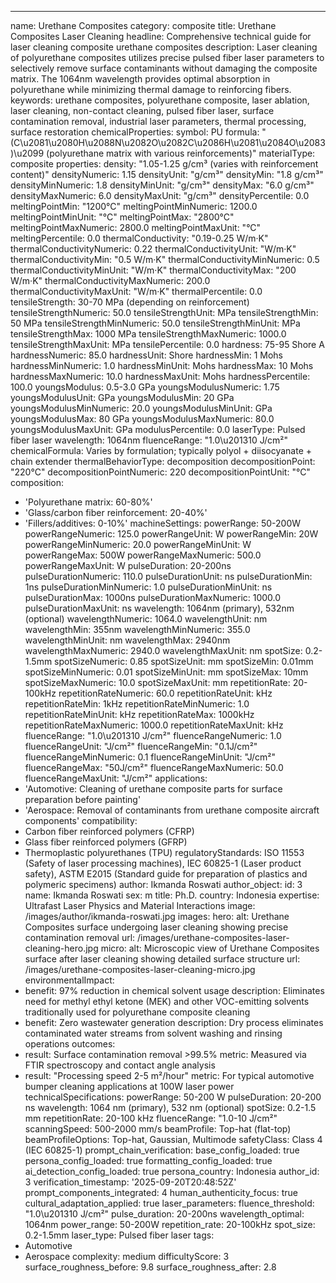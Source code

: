 ---
name: Urethane Composites
category: composite
title: Urethane Composites Laser Cleaning
headline: Comprehensive technical guide for laser cleaning composite urethane composites
description: Laser cleaning of polyurethane composites utilizes precise pulsed fiber
  laser parameters to selectively remove surface contaminants without damaging the
  composite matrix. The 1064nm wavelength provides optimal absorption in polyurethane
  while minimizing thermal damage to reinforcing fibers.
keywords: urethane composites, polyurethane composite, laser ablation, laser cleaning,
  non-contact cleaning, pulsed fiber laser, surface contamination removal, industrial
  laser parameters, thermal processing, surface restoration
chemicalProperties:
  symbol: PU
  formula: "(C\u2081\u2080H\u2088N\u2082O\u2082C\u2086H\u2081\u2084O\u2083)\u2099 (polyurethane matrix with various reinforcements)"
  materialType: composite
properties:
  density: "1.05-1.25 g/cm³ (varies with reinforcement content)"
  densityNumeric: 1.15
  densityUnit: "g/cm³"
  densityMin: "1.8 g/cm³"
  densityMinNumeric: 1.8
  densityMinUnit: "g/cm³"
  densityMax: "6.0 g/cm³"
  densityMaxNumeric: 6.0
  densityMaxUnit: "g/cm³"
  densityPercentile: 0.0
  meltingPointMin: "1200°C"
  meltingPointMinNumeric: 1200.0
  meltingPointMinUnit: "°C"
  meltingPointMax: "2800°C"
  meltingPointMaxNumeric: 2800.0
  meltingPointMaxUnit: "°C"
  meltingPercentile: 0.0
  thermalConductivity: "0.19-0.25 W/m·K"
  thermalConductivityNumeric: 0.22
  thermalConductivityUnit: "W/m·K"
  thermalConductivityMin: "0.5 W/m·K"
  thermalConductivityMinNumeric: 0.5
  thermalConductivityMinUnit: "W/m·K"
  thermalConductivityMax: "200 W/m·K"
  thermalConductivityMaxNumeric: 200.0
  thermalConductivityMaxUnit: "W/m·K"
  thermalPercentile: 0.0
  tensileStrength: 30-70 MPa (depending on reinforcement)
  tensileStrengthNumeric: 50.0
  tensileStrengthUnit: MPa
  tensileStrengthMin: 50 MPa
  tensileStrengthMinNumeric: 50.0
  tensileStrengthMinUnit: MPa
  tensileStrengthMax: 1000 MPa
  tensileStrengthMaxNumeric: 1000.0
  tensileStrengthMaxUnit: MPa
  tensilePercentile: 0.0
  hardness: 75-95 Shore A
  hardnessNumeric: 85.0
  hardnessUnit: Shore
  hardnessMin: 1 Mohs
  hardnessMinNumeric: 1.0
  hardnessMinUnit: Mohs
  hardnessMax: 10 Mohs
  hardnessMaxNumeric: 10.0
  hardnessMaxUnit: Mohs
  hardnessPercentile: 100.0
  youngsModulus: 0.5-3.0 GPa
  youngsModulusNumeric: 1.75
  youngsModulusUnit: GPa
  youngsModulusMin: 20 GPa
  youngsModulusMinNumeric: 20.0
  youngsModulusMinUnit: GPa
  youngsModulusMax: 80 GPa
  youngsModulusMaxNumeric: 80.0
  youngsModulusMaxUnit: GPa
  modulusPercentile: 0.0
  laserType: Pulsed fiber laser
  wavelength: 1064nm
  fluenceRange: "1.0\u201310 J/cm²"
  chemicalFormula: Varies by formulation; typically polyol + diisocyanate + chain
    extender
  thermalBehaviorType: decomposition
  decompositionPoint: "220°C"
  decompositionPointNumeric: 220
  decompositionPointUnit: "°C"
composition:
- 'Polyurethane matrix: 60-80%'
- 'Glass/carbon fiber reinforcement: 20-40%'
- 'Fillers/additives: 0-10%'
machineSettings:
  powerRange: 50-200W
  powerRangeNumeric: 125.0
  powerRangeUnit: W
  powerRangeMin: 20W
  powerRangeMinNumeric: 20.0
  powerRangeMinUnit: W
  powerRangeMax: 500W
  powerRangeMaxNumeric: 500.0
  powerRangeMaxUnit: W
  pulseDuration: 20-200ns
  pulseDurationNumeric: 110.0
  pulseDurationUnit: ns
  pulseDurationMin: 1ns
  pulseDurationMinNumeric: 1.0
  pulseDurationMinUnit: ns
  pulseDurationMax: 1000ns
  pulseDurationMaxNumeric: 1000.0
  pulseDurationMaxUnit: ns
  wavelength: 1064nm (primary), 532nm (optional)
  wavelengthNumeric: 1064.0
  wavelengthUnit: nm
  wavelengthMin: 355nm
  wavelengthMinNumeric: 355.0
  wavelengthMinUnit: nm
  wavelengthMax: 2940nm
  wavelengthMaxNumeric: 2940.0
  wavelengthMaxUnit: nm
  spotSize: 0.2-1.5mm
  spotSizeNumeric: 0.85
  spotSizeUnit: mm
  spotSizeMin: 0.01mm
  spotSizeMinNumeric: 0.01
  spotSizeMinUnit: mm
  spotSizeMax: 10mm
  spotSizeMaxNumeric: 10.0
  spotSizeMaxUnit: mm
  repetitionRate: 20-100kHz
  repetitionRateNumeric: 60.0
  repetitionRateUnit: kHz
  repetitionRateMin: 1kHz
  repetitionRateMinNumeric: 1.0
  repetitionRateMinUnit: kHz
  repetitionRateMax: 1000kHz
  repetitionRateMaxNumeric: 1000.0
  repetitionRateMaxUnit: kHz
  fluenceRange: "1.0\u201310 J/cm²"
  fluenceRangeNumeric: 1.0
  fluenceRangeUnit: "J/cm²"
  fluenceRangeMin: "0.1J/cm²"
  fluenceRangeMinNumeric: 0.1
  fluenceRangeMinUnit: "J/cm²"
  fluenceRangeMax: "50J/cm²"
  fluenceRangeMaxNumeric: 50.0
  fluenceRangeMaxUnit: "J/cm²"
applications:
- 'Automotive: Cleaning of urethane composite parts for surface preparation before
  painting'
- 'Aerospace: Removal of contaminants from urethane composite aircraft components'
compatibility:
- Carbon fiber reinforced polymers (CFRP)
- Glass fiber reinforced polymers (GFRP)
- Thermoplastic polyurethanes (TPU)
regulatoryStandards: ISO 11553 (Safety of laser processing machines), IEC 60825-1
  (Laser product safety), ASTM E2015 (Standard guide for preparation of plastics and
  polymeric specimens)
author: Ikmanda Roswati
author_object:
  id: 3
  name: Ikmanda Roswati
  sex: m
  title: Ph.D.
  country: Indonesia
  expertise: Ultrafast Laser Physics and Material Interactions
  image: /images/author/ikmanda-roswati.jpg
images:
  hero:
    alt: Urethane Composites surface undergoing laser cleaning showing precise contamination
      removal
    url: /images/urethane-composites-laser-cleaning-hero.jpg
  micro:
    alt: Microscopic view of Urethane Composites surface after laser cleaning showing
      detailed surface structure
    url: /images/urethane-composites-laser-cleaning-micro.jpg
environmentalImpact:
- benefit: 97% reduction in chemical solvent usage
  description: Eliminates need for methyl ethyl ketone (MEK) and other VOC-emitting
    solvents traditionally used for polyurethane composite cleaning
- benefit: Zero wastewater generation
  description: Dry process eliminates contaminated water streams from solvent washing
    and rinsing operations
outcomes:
- result: Surface contamination removal >99.5%
  metric: Measured via FTIR spectroscopy and contact angle analysis
- result: "Processing speed 2-5 m²/hour"
  metric: For typical automotive bumper cleaning applications at 100W laser power
technicalSpecifications:
  powerRange: 50-200 W
  pulseDuration: 20-200 ns
  wavelength: 1064 nm (primary), 532 nm (optional)
  spotSize: 0.2-1.5 mm
  repetitionRate: 20-100 kHz
  fluenceRange: "1.0-10 J/cm²"
  scanningSpeed: 500-2000 mm/s
  beamProfile: Top-hat (flat-top)
  beamProfileOptions: Top-hat, Gaussian, Multimode
  safetyClass: Class 4 (IEC 60825-1)
prompt_chain_verification:
  base_config_loaded: true
  persona_config_loaded: true
  formatting_config_loaded: true
  ai_detection_config_loaded: true
  persona_country: Indonesia
  author_id: 3
  verification_timestamp: '2025-09-20T20:48:52Z'
  prompt_components_integrated: 4
  human_authenticity_focus: true
  cultural_adaptation_applied: true
laser_parameters:
  fluence_threshold: "1.0\u201310 J/cm²"
  pulse_duration: 20-200ns
  wavelength_optimal: 1064nm
  power_range: 50-200W
  repetition_rate: 20-100kHz
  spot_size: 0.2-1.5mm
  laser_type: Pulsed fiber laser
tags:
- Automotive
- Aerospace
complexity: medium
difficultyScore: 3
surface_roughness_before: 9.8
surface_roughness_after: 2.8
